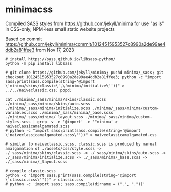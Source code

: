 # minimacss
Compiled SASS styles from https://github.com/jekyll/minima for use "as is" in CSS-only, NPM-less small static website projects

Based on commit https://github.com/jekyll/minima/commit/10124515953527c8990a2de99ae4ddb2a81ffee3 from Nov 17, 2023

```shell
# install https://sass.github.io/libsass-python/
python -m pip install libsass

# git clone https://github.com/jekyll/minima; pushd minima/_sass; git checkout 10124515953527c8990a2de99ae4ddb2a81ffee3; python -c "import sass;print(sass.compile(string='@import \'minima/skins/classic\',\'minima/initialize\''))" > ../../naiveclassic.css; popd;

cat ./minima/_sass/minima/skins/classic.scss ./minima/_sass/minima/skins/auto.scss ./minima/_sass/minima/initialize.scss ./minima/_sass/minima/custom-variables.scss ./minima/_sass/minima/_base.scss ./minima/_sass/minima/_layout.scss ./minima/_sass/minima/custom-styles.scss | grep -v -e '@import' -e '"minima' > naiveclassicamalgamated.scss
# python -c "import sass;print(sass.compile(string='@import \'naiveclassicamalgamated.scss\''))" > naiveclassicamalgamated.css

# similar to naiveclassic.scss, classic.scss is produced by manual amalgamation of ./assets/css/style.scss -> ./_sass/minima/skins/classic.scss -> ./_sass/minima/skins/auto.scss -> ./_sass/minima/initialize.scss -> ./_sass/minima/_base.scss -> ./_sass/minima/_layout.scss

# compile classic.scss
python -c "import sass;print(sass.compile(string='@import \'classic.scss\''))" > classic.css
# python -c 'import sass; sass.compile(dirname = (".", "."))'
```
